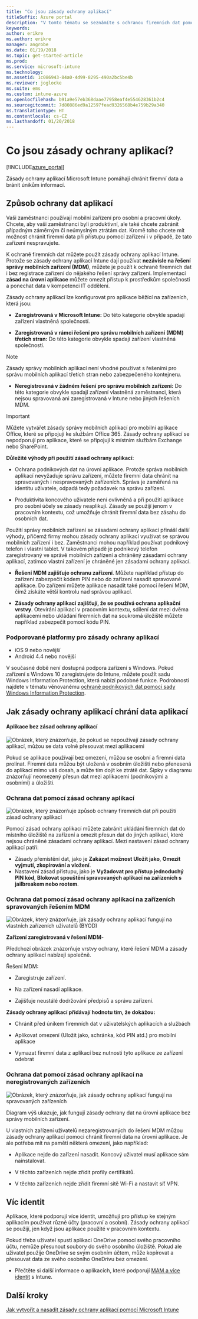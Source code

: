 ```yaml
---
title: "Co jsou zásady ochrany aplikací"
titleSuffix: Azure portal
description: "V tomto tématu se seznámíte s ochranou firemních dat pomocí zásad ochrany aplikací Microsoft Intune."
keywords: 
author: erikre
ms.author: erikre
manager: angrobe
ms.date: 01/19/2018
ms.topic: get-started-article
ms.prod: 
ms.service: microsoft-intune
ms.technology: 
ms.assetid: 1c086943-84a0-4d99-8295-490a2bc5be4b
ms.reviewer: joglocke
ms.suite: ems
ms.custom: intune-azure
ms.openlocfilehash: b91a9e57eb368daae77958eaf4e554628361b2c4
ms.sourcegitcommit: 7d80886ed9a12597fead9326568b4e759b29a340
ms.translationtype: HT
ms.contentlocale: cs-CZ
ms.lasthandoff: 01/20/2018
---
```

# <a name="what-are-app-protection-policies"></a>Co jsou zásady ochrany aplikací?


[!INCLUDE[azure_portal](./includes/azure_portal.md)]

Zásady ochrany aplikací Microsoft Intune pomáhají chránit firemní data a bránit únikům informací.

## <a name="how-you-can-protect-app-data"></a>Způsob ochrany dat aplikací
Vaši zaměstnanci používají mobilní zařízení pro osobní a pracovní úkoly.  Chcete, aby vaši zaměstnanci byli produktivní, ale také chcete zabránit případným záměrným či neúmyslným ztrátám dat.  Kromě toho chcete mít možnost chránit firemní data při přístupu pomocí zařízení i v případě, že tato zařízení nespravujete.

K ochraně firemních dat můžete použít zásady ochrany aplikací Intune. Protože se zásady ochrany aplikací Intune dají používat **nezávisle na řešení správy mobilních zařízení (MDM)**, můžete je použít k ochraně firemních dat i bez registrace zařízení do nějakého řešení správy zařízení. Implementací **zásad na úrovni aplikace** můžete omezit přístup k prostředkům společnosti a ponechat data v kompetenci IT oddělení.

Zásady ochrany aplikací lze konfigurovat pro aplikace běžící na zařízeních, která jsou:

- **Zaregistrovaná v Microsoft Intune:** Do této kategorie obvykle spadají zařízení vlastněná společností.

-   **Zaregistrovaná v rámci řešení pro správu mobilních zařízení (MDM) třetích stran:** Do této kategorie obvykle spadají zařízení vlastněná společností.

  > [!NOTE]
  > Zásady správy mobilních aplikací není vhodné používat s řešeními pro správu mobilních aplikací třetích stran nebo zabezpečeného kontejneru.

-   **Neregistrovaná v žádném řešení pro správu mobilních zařízení:** Do této kategorie obvykle spadají zařízení vlastněná zaměstnanci, která nejsou spravovaná ani zaregistrovaná v Intune nebo jiných řešeních MDM.

> [!IMPORTANT]
> Můžete vytvářet zásady správy mobilních aplikací pro mobilní aplikace Office, které se připojují ke službám Office 365. Zásady ochrany aplikací se nepodporují pro aplikace, které se připojují k místním službám Exchange nebo SharePoint.

**Důležité výhody při použití zásad ochrany aplikací:**

-   Ochrana podnikových dat na úrovni aplikace.  Protože správa mobilních aplikací nevyžaduje správu zařízení, můžete firemní data chránit na spravovaných i nespravovaných zařízeních. Správa je zaměřená na identitu uživatele, odpadá tedy požadavek na správu zařízení.

-   Produktivita koncového uživatele není ovlivněná a při použití aplikace pro osobní účely se zásady neaplikují.  Zásady se použijí jenom v pracovním kontextu, což umožňuje chránit firemní data bez zásahu do osobních dat.

Použití správy mobilních zařízení se zásadami ochrany aplikací přináší další výhody, přičemž firmy mohou zásady ochrany aplikací využívat se správou mobilních zařízení i bez. Zaměstnanci mohou například používat podnikový telefon i vlastní tablet.  V takovém případě je podnikový telefon zaregistrovaný ve správě mobilních zařízení a chráněný zásadami ochrany aplikací, zatímco vlastní zařízení je chráněné jen zásadami ochrany aplikací.

- **Řešení MDM zajišťuje ochranu zařízení**.  Můžete například přístup do zařízení zabezpečit kódem PIN nebo do zařízení nasadit spravované aplikace. Do zařízení můžete aplikace nasadit také pomocí řešení MDM, čímž získáte větší kontrolu nad správou aplikací.

- **Zásady ochrany aplikací zajišťují, že se používá ochrana aplikační vrstvy**. Otevírání aplikací v pracovním kontextu, sdílení dat mezi dvěma aplikacemi nebo ukládání firemních dat na soukromá úložiště můžete například zabezpečit pomocí kódu PIN.


### <a name="supported-platforms-for-app-protection-polices"></a>Podporované platformy pro zásady ochrany aplikací
-   iOS 9 nebo novější
-   Android 4.4 nebo novější

V současné době není dostupná podpora zařízení s Windows. Pokud zařízení s Windows 10 zaregistrujete do Intune, můžete použít sadu Windows Information Protection, která nabízí podobné funkce. Podrobnosti najdete v tématu věnovanému [ochraně podnikových dat pomocí sady Windows Information Protection](https://technet.microsoft.com/itpro/windows/keep-secure/protect-enterprise-data-using-wip).
##  <a name="how-app-protection-policies-protect-app-data"></a>Jak zásady ochrany aplikací chrání data aplikací

####  <a name="apps-without-app-protection-policies"></a>Aplikace bez zásad ochrany aplikací

![Obrázek, který znázorňuje, že pokud se nepoužívají zásady ochrany aplikací, můžou se data volně přesouvat mezi aplikacemi](./media/apps-without-protection-policies.png)

Pokud se aplikace používají bez omezení, můžou se osobní a firemní data prolínat.  Firemní data můžou být uložená v osobním úložišti nebo přenesená do aplikací mimo váš dosah, a může tím dojít ke ztrátě dat. Šipky v diagramu znázorňují neomezený přesun dat mezi aplikacemi (podnikovými a osobními) a úložišti.

### <a name="data-protection-with-app-protection-policies"></a>Ochrana dat pomocí zásad ochrany aplikací

![Obrázek, který znázorňuje způsob ochrany firemních dat při použití zásad ochrany aplikací ](./media/apps-with-protection-policies.png)


Pomocí zásad ochrany aplikací můžete zabránit ukládání firemních dat do místního úložiště na zařízení a omezit přesun dat do jiných aplikací, které nejsou chráněné zásadami ochrany aplikací. Mezi nastavení zásad ochrany aplikací patří:
- Zásady přemístění dat, jako je **Zakázat možnost Uložit jako**, **Omezit vyjmutí, zkopírování a vložení**.
- Nastavení zásad přístupu, jako je **Vyžadovat pro přístup jednoduchý PIN kód**, **Blokovat spouštění spravovaných aplikací na zařízeních s jailbreakem nebo rootem**.

### <a name="data-protection-with-app-protection-policies-on-devices-managed-by-a-mdm-solution"></a>Ochrana dat pomocí zásad ochrany aplikací na zařízeních spravovaných řešením MDM

![Obrázek, který znázorňuje, jak zásady ochrany aplikací fungují na vlastních zařízeních uživatelů (BYOD)](./media/app-protection-policies-with-mdm.png)

**Zařízení zaregistrovaná v řešení MDM**-

Předchozí obrázek znázorňuje vrstvy ochrany, které řešení MDM a zásady ochrany aplikací nabízejí společně.

Řešení MDM:

-   Zaregistruje zařízení.

-   Na zařízení nasadí aplikace.

-   Zajišťuje neustálé dodržování předpisů a správu zařízení.

**Zásady ochrany aplikací přidávají hodnotu tím, že dokážou:**

-   Chránit před únikem firemních dat v uživatelských aplikacích a službách

-   Aplikovat omezení (Uložit jako, schránka, kód PIN atd.) pro mobilní aplikace

-   Vymazat firemní data z aplikací bez nutnosti tyto aplikace ze zařízení odebrat


### <a name="data-protection-with-app-protection-policies-for-devices-without-enrollment"></a>Ochrana dat pomocí zásad ochrany aplikací na neregistrovaných zařízeních

![Obrázek, který znázorňuje, jak zásady ochrany aplikací fungují na spravovaných zařízeních](./media/app-protection-policies-without-mdm.png)

Diagram výš ukazuje, jak fungují zásady ochrany dat na úrovni aplikace bez správy mobilních zařízení.

U vlastních zařízení uživatelů nezaregistrovaných do řešení MDM můžou zásady ochrany aplikací pomoci chránit firemní data na úrovni aplikace.
Je ale potřeba mít na paměti některá omezení, jako například:

-   Aplikace nejde do zařízení nasadit.  Koncový uživatel musí aplikace sám nainstalovat.

-   V těchto zařízeních nejde zřídit profily certifikátů.

-   V těchto zařízeních nejde zřídit firemní sítě Wi-Fi a nastavit síť VPN.


## <a name="multi-identity"></a>Víc identit

Aplikace, které podporují více identit, umožňují pro přístup ke stejným aplikacím používat různé účty (pracovní a osobní). Zásady ochrany aplikací se použijí, jen když jsou aplikace použité v pracovním kontextu.

Pokud třeba uživatel spustí aplikaci OneDrive pomocí svého pracovního účtu, nemůže přesunout soubory do svého osobního úložiště. Pokud ale uživatel použije OneDrive se svým osobním účtem, může kopírovat a přesouvat data ze svého osobního OneDrivu bez omezení.

- Přečtěte si další informace o aplikacích, které podporují [MAM a více identit](https://www.microsoft.com/cloud-platform/microsoft-intune-apps) s Intune.

##  <a name="next-steps"></a>Další kroky

[Jak vytvořit a nasadit zásady ochrany aplikací pomocí Microsoft Intune](app-protection-policies.md)
